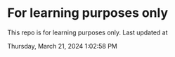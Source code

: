 # For learning purposes only
This repo is for learning purposes only.
Last updated at

Thursday, March 21, 2024 1:02:58 PM

